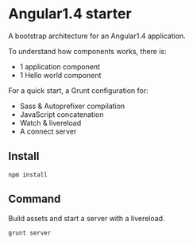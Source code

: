 Angular1.4 starter
=======

A bootstrap architecture for an Angular1.4 application.

To understand how components works, there is:

 * 1 application component
 * 1 Hello world component
 
For a quick start, a Grunt configuration for:

 * Sass & Autoprefixer compilation
 * JavaScript concatenation
 * Watch & livereload
 * A connect server 



Install
-------

```
npm install
```


Command
-------

Build assets and start a server with a livereload.

```
grunt server
```


